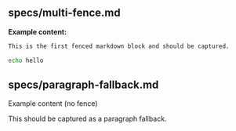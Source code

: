 ## specs/multi-fence.md

**Example content:**

```markdown
This is the first fenced markdown block and should be captured.
```

```bash
echo hello
```

## specs/paragraph-fallback.md

Example content (no fence)

This should be captured as a paragraph fallback.


